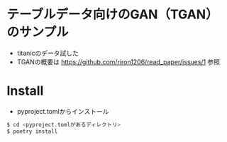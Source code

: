 # テーブルデータ向けのGAN（TGAN）のサンプル
- titanicのデータ試した
- TGANの概要は https://github.com/riron1206/read_paper/issues/1 参照

# Install
- pyproject.tomlからインストール
```bash
$ cd <pyproject.tomlがあるディレクトリ>
$ poetry install
```
